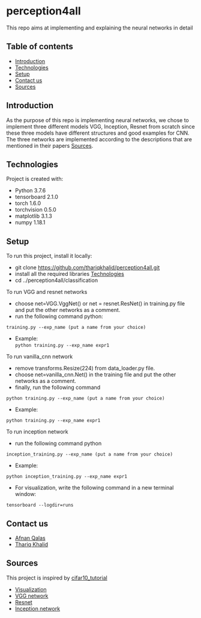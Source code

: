 # perception4all
This repo aims at implementing and explaining the neural networks in detail
## Table of contents
* [Introduction](#introduction)
* [Technologies](#technologies)
* [Setup](#setup)
* [Contact us](#contact-us)
* [Sources](#sources)

## Introduction
As the purpose of this repo is implementing neural networks, we chose to implement three different models VGG, Inception, Resnet from scratch since these three models have different structures and good examples for CNN. The three networks are implemented according to the descriptions that are mentioned in their papers [Sources](#sources). 

## Technologies
Project is created with:
* Python 3.7.6
* tensorboard 2.1.0  
* torch 1.6.0              
* torchvision 0.5.0 
* matplotlib 3.1.3 
* numpy 1.18.1 


## Setup
To run this project, install it locally:
* git clone https://github.com/thariqkhalid/perception4all.git
* install all the required libraries [Technologies](#technologies)
* cd ../perception4all/classification


To run VGG and resnet networks
* choose net=VGG.VggNet() or net = resnet.ResNet() in training.py file and put the other networks as a comment. 
* run the following command python: 
 
 ```training.py --exp_name (put a name from your choice)```
* Example:  
 ```python training.py --exp_name expr1```

To run vanilla_cnn network  
* remove transforms.Resize(224) from data_loader.py file.
* choose net=vanilla_cnn.Net() in the training file and put the other networks as a comment. 
* finally, run the following command 

 ```python training.py --exp_name (put a name from your choice)```
* Example: 

 ```python training.py --exp_name expr1```

To run inception network 
* run the following command python 

 ```inception_training.py --exp_name (put a name from your choice)```
* Example: 

 ```python inception_training.py --exp_name expr1```

* For visualization, write the following command in a new terminal window:

 ```tensorboard --logdir=runs```

## Contact us
* [Afnan Qalas](https://www.linkedin.com/in/afnanbalghaith/)
* [Thariq Khalid](https://www.linkedin.com/in/thariqkhalid-deeplearning/)

## Sources
This project is inspired by [cifar10_tutorial](https://pytorch.org/tutorials/beginner/blitz/cifar10_tutorial.html)
- [Visualization](https://pytorch.org/tutorials/intermediate/tensorboard_tutorial.html)
- [VGG network](https://arxiv.org/pdf/1409.1556.pdf)
- [Resnet](https://www.cv-foundation.org/openaccess/content_cvpr_2016/papers/He_Deep_Residual_Learning_CVPR_2016_paper.pdf)
- [Inception network](https://arxiv.org/pdf/1409.4842.pdf)

